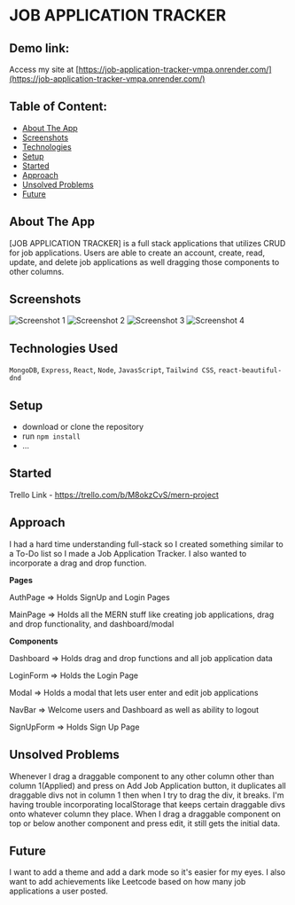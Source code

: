 # JOB APPLICATION TRACKER


## Demo link:
Access my site at [https://job-application-tracker-vmpa.onrender.com/](https://job-application-tracker-vmpa.onrender.com/)

## Table of Content:

- [About The App](#about-the-app)
- [Screenshots](#screenshots)
- [Technologies](#technologies)
- [Setup](#setup)
- [Started](#started)
- [Approach](#approach)
- [Unsolved Problems](#unsolved)
- [Future](#future)

## About The App
[JOB APPLICATION TRACKER] is a full stack applications that utilizes CRUD for job applications. Users are able to create an account, create, read, update, and delete job applications as well dragging those components to other columns.

## Screenshots

![Screenshot 1](https://i.imgur.com/TaLCygU.png)
![Screenshot 2](https://i.imgur.com/QD3pvEx.png)
![Screenshot 3](https://i.imgur.com/q0diR4e.png)
![Screenshot 4](https://i.imgur.com/5WV9QwY.png)


## Technologies Used
`MongoDB`, `Express`, `React`, `Node`, `JavasScript`, `Tailwind CSS`, `react-beautiful-dnd`

## Setup
- download or clone the repository
- run `npm install`
- ...

## Started
Trello Link - https://trello.com/b/M8okzCvS/mern-project

## Approach
I had a hard time understanding full-stack so I created something similar to a To-Do list so I made a Job Application Tracker. I also wanted to incorporate a drag and drop function.


**Pages**  

AuthPage => Holds SignUp and Login Pages

MainPage => Holds all the MERN stuff like creating job applications, drag and drop functionality, and dashboard/modal


**Components**  

Dashboard => Holds drag and drop functions and all job application data

LoginForm => Holds the Login Page

Modal => Holds a modal that lets user enter and edit job applications

NavBar => Welcome users and Dashboard as well as ability to logout

SignUpForm => Holds Sign Up Page

## Unsolved Problems
Whenever I drag a draggable component to any other column other than column 1(Applied) and press on Add Job Application button, it duplicates all draggable divs not in column 1 then when I try to drag the div, it breaks.
I'm having trouble incorporating localStorage that keeps certain draggable divs onto whatever column they place.
When I drag a draggable component on top or below another component and press edit, it still gets the initial data.

## Future
I want to add a theme and add a dark mode so it's easier for my eyes.
I also want to add achievements like Leetcode based on how many job applications a user posted.
